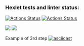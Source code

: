 ### Hexlet tests and linter status:
[![Actions Status](https://github.com/Asya-Kamaeva/frontend-project-lvl2/workflows/hexlet-check/badge.svg)](https://github.com/Asya-Kamaeva/frontend-project-lvl2/actions)
[![Actions Status](https://github.com/Asya-Kamaeva/frontend-project-lvl2/workflows/linter-test/badge.svg)](https://github.com/Asya-Kamaeva/frontend-project-lvl2/actions)

<a href="https://codeclimate.com/github/codeclimate/codeclimate/maintainability"><img src="https://api.codeclimate.com/v1/badges/a99a88d28ad37a79dbf6/maintainability" /></a>
<a href="https://codeclimate.com/github/codeclimate/codeclimate/test_coverage"><img src="https://api.codeclimate.com/v1/badges/a99a88d28ad37a79dbf6/test_coverage" /></a>

Example of 3rd step
[![asciicast](https://asciinema.org/a/vOEoCREH1RX6NOwodlz3VA8ff)](https://asciinema.org/a/vOEoCREH1RX6NOwodlz3VA8ff)